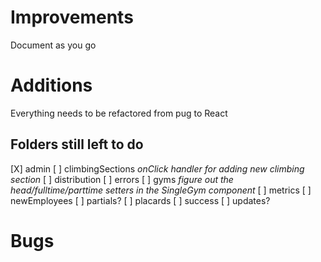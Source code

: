 # Improvements
  Document as you go
  

# Additions
  Everything needs to be refactored from pug to React

  ## Folders still left to do
  [X] admin
  [ ] climbingSections *onClick handler for adding new climbing section*
  [ ] distribution
  [ ] errors
  [ ] gyms *figure out the head/fulltime/parttime setters in the SingleGym component*
  [ ] metrics
  [ ] newEmployees
  [ ] partials?
  [ ] placards
  [ ] success
  [ ] updates?

# Bugs